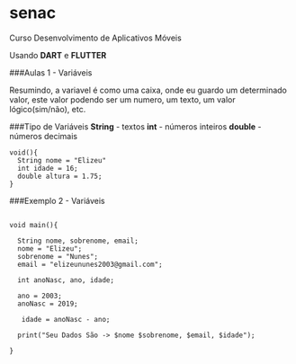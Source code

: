 # senac
Curso Desenvolvimento de Aplicativos Móveis

Usando **DART** e **FLUTTER**

###Aulas 1 - Variáveis

Resumindo, a variavel é como uma caixa, onde eu guardo um determinado valor, este valor podendo ser um numero, um texto, um valor lógico(sim/não), etc.

###Tipo de Variáveis
**String** - textos
**int** - números inteiros
**double** - números decimais

```
void(){
  String nome = "Elizeu"
  int idade = 16;
  double altura = 1.75;
}
```

###Exemplo 2 - Variáveis

```

void main(){

  String nome, sobrenome, email;
  nome = "Elizeu";
  sobrenome = "Nunes";
  email = "elizeununes2003@gmail.com";
  
  int anoNasc, ano, idade;
  
  ano = 2003;
  anoNasc = 2019;
  
   idade = anoNasc - ano;
  
  print("Seu Dados São -> $nome $sobrenome, $email, $idade");
  
}

```

